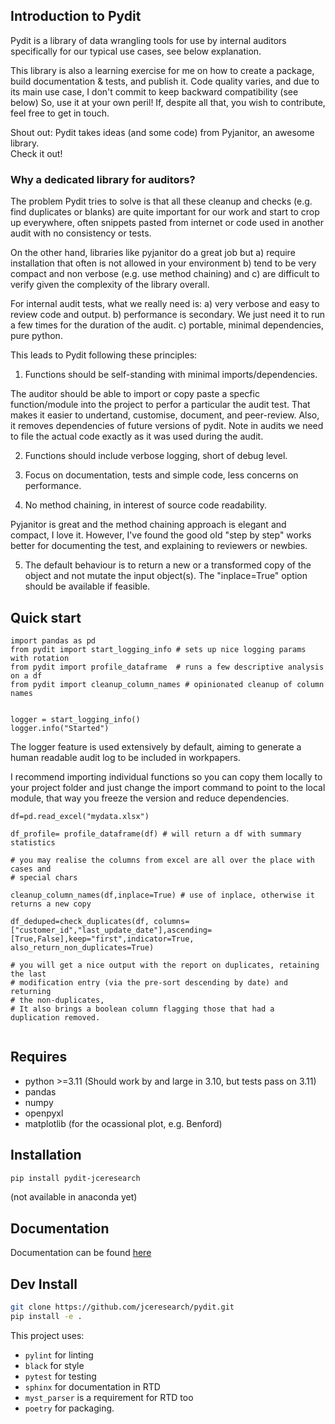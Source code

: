 
## Introduction to Pydit 

Pydit is a library of data wrangling tools for use by internal auditors 
specifically for our typical use cases, see below explanation.

This library is also a learning exercise for me on how to create a package, build documentation & tests, and publish it. 
Code quality varies, and due to its main use case, I don't commit to keep backward 
compatibility (see below) So, use it at your own peril! 
If, despite all that, you wish to contribute, feel free to get in touch.

Shout out: Pydit takes ideas (and some code) from Pyjanitor, an awesome library.  
Check it out!

### Why a dedicated library for auditors?

The problem Pydit tries to solve is that all these cleanup and checks (e.g. find 
duplicates or blanks) are quite important for our work and start to crop up everywhere, 
often snippets pasted from internet or code used in another audit with no consistency or tests.

On the other hand, libraries like pyjanitor do a great job but 
  a) require installation that often is not allowed in your environment 
  b) tend to be very compact and non verbose (e.g. use method chaining) and 
  c) are difficult to verify given the complexity of the library overall. 

For internal audit tests, what we really need is:
  a) very verbose and easy to review code and output. 
  b) performance is secondary. We just need it to run a few times for 
  the duration of the audit.
  c) portable, minimal dependencies, pure python.

This leads to Pydit following these principles:

1.  Functions should be self-standing with minimal imports/dependencies. 

The auditor should be able to import or copy paste a specfic function/module into the project to 
perfor a particular the audit test. That makes it easier to undertand, customise, document, and 
peer-review.  Also, it removes dependencies of future versions of pydit. Note in audits we need to file 
the actual code exactly as it was used during the audit.

2. Functions should include verbose logging, short of debug level.

3. Focus on documentation, tests and simple code, less concerns on performance.

4. No method chaining, in interest of source code readability. 

Pyjanitor is great and the method chaining approach is elegant and compact, I love it.
However, I've found the good old "step by step" works better for documenting the test, and explaining to reviewers
or newbies.

5. The default behaviour is to return a new or a transformed copy of the object and not mutate the input object(s).
   The "inplace=True" option should be available if feasible.



## Quick start
```
import pandas as pd
from pydit import start_logging_info # sets up nice logging params with rotation
from pydit import profile_dataframe  # runs a few descriptive analysis on a df
from pydit import cleanup_column_names # opinionated cleanup of column names


logger = start_logging_info()
logger.info("Started")

```

The logger feature is used extensively by default, aiming to generate a human 
readable audit log to be included in workpapers.

I recommend importing individual functions so you can copy them locally to your
project folder and just change the import command to point to the local module,
that way you freeze the version and reduce dependencies.

```
df=pd.read_excel("mydata.xlsx")

df_profile= profile_dataframe(df) # will return a df with summary statistics

# you may realise the columns from excel are all over the place with cases and
# special chars

cleanup_column_names(df,inplace=True) # use of inplace, otherwise it returns a new copy

df_deduped=check_duplicates(df, columns=["customer_id","last_update_date"],ascending=[True,False],keep="first",indicator=True, also_return_non_duplicates=True)

# you will get a nice output with the report on duplicates, retaining the last
# modification entry (via the pre-sort descending by date) and returning 
# the non-duplicates,  
# It also brings a boolean column flagging those that had a duplication removed.


```

## Requires
- python >=3.11 (Should work by and large in 3.10, but tests pass on 3.11)
- pandas
- numpy
- openpyxl
- matplotlib (for the ocassional plot, e.g. Benford)


## Installation
```bash
pip install pydit-jceresearch
```
(not available in anaconda yet)

## Documentation
Documentation can be found [here](https://pydit.readthedocs.io/en/latest/index.html)

## Dev Install
```bash
git clone https://github.com/jceresearch/pydit.git
pip install -e .
```
This project uses:
- ```pylint``` for linting 
- ```black``` for style 
- ```pytest``` for testing 
- ```sphinx``` for documentation in RTD 
- ```myst_parser``` is a requirement for RTD too 
- ```poetry``` for packaging. 



